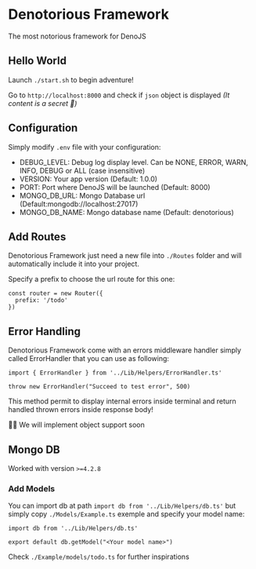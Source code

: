 # Denotorious Framework
The most notorious framework for DenoJS

## Hello World
Launch `./start.sh` to begin adventure!

Go to `http://localhost:8000` and check if `json` object is displayed _(It content is a secret 🤫)_

## Configuration
Simply modify `.env` file with your configuration:

- DEBUG_LEVEL: Debug log display level. Can be NONE, ERROR, WARN, INFO, DEBUG or ALL (case insensitive)
- VERSION: Your app version (Default: 1.0.0)
- PORT: Port where DenoJS will be launched (Default: 8000)
- MONGO_DB_URL: Mongo Database url (Default:mongodb://localhost:27017)
- MONGO_DB_NAME: Mongo database name (Default: denotorious)

## Add Routes

Denotorious Framework just need a new file into `./Routes` folder and will automatically include it into your project. 

Specify a prefix to choose the url route for this one:

```
const router = new Router({
  prefix: '/todo'
})
```

## Error Handling
Denotorious Framework come with an errors middleware handler simply called ErrorHandler that you can use as following:

```
import { ErrorHandler } from '../Lib/Helpers/ErrorHandler.ts'

throw new ErrorHandler("Succeed to test error", 500)
```

This method permit to display internal errors inside terminal and return handled thrown errors inside response body!

👨‍🎓 We will implement object support soon

## Mongo DB
Worked with version `>=4.2.8`

### Add Models
You can import db at path `import db from '../Lib/Helpers/db.ts'` but simply copy `./Models/Example.ts` exemple and specify your model name:

```
import db from '../Lib/Helpers/db.ts'

export default db.getModel("<Your model name>")
```

Check `./Example/models/todo.ts` for further inspirations
